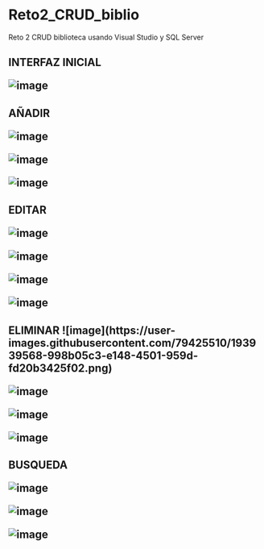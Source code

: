 # Reto2_CRUD_biblio
Reto 2 CRUD biblioteca usando Visual Studio y SQL Server
<H2>INTERFAZ INICIAL

![image](https://user-images.githubusercontent.com/79425510/193938953-b59f0df5-c2ee-40d3-a88a-e084cfd5e006.png)

<H2>AÑADIR

  ![image](https://user-images.githubusercontent.com/79425510/193939279-5bb76120-e52a-44b7-9799-399491dea76e.png)
  
![image](https://user-images.githubusercontent.com/79425510/193939295-d841bdf6-49b3-4d11-ae54-a1a7ecbcfa51.png)

![image](https://user-images.githubusercontent.com/79425510/193939308-9a06799a-aaad-4b8a-9dc1-3a84d404f240.png)

<H2>EDITAR

  ![image](https://user-images.githubusercontent.com/79425510/193939342-7f3db20e-7cba-40fb-91dc-cbf71aaee8de.png)
  
![image](https://user-images.githubusercontent.com/79425510/193939484-c475a36f-e4b7-4285-9374-0a5f2ed12a2c.png)

![image](https://user-images.githubusercontent.com/79425510/193939515-3bf1a727-f97d-4ccc-9446-e9d75fa1b3b2.png)

![image](https://user-images.githubusercontent.com/79425510/193939534-0c9aa4b0-f5ee-4a8b-bd00-bbad0920c912.png)


<H2>ELIMINAR
  ![image](https://user-images.githubusercontent.com/79425510/193939568-998b05c3-e148-4501-959d-fd20b3425f02.png)
  
![image](https://user-images.githubusercontent.com/79425510/193939588-c5c92d59-0684-48a9-b9c9-a0e96d1c3157.png)

![image](https://user-images.githubusercontent.com/79425510/193939608-ebac703c-ff16-4d0e-8551-54eb8b796e47.png)

![image](https://user-images.githubusercontent.com/79425510/193939626-30e73c07-67fe-478c-acf0-021043c0f7c8.png)

<H2>BUSQUEDA

  ![image](https://user-images.githubusercontent.com/79425510/193939644-16e83b05-be01-4010-9641-6b35a48b7c7e.png)
  
![image](https://user-images.githubusercontent.com/79425510/193939662-ad08c456-2372-4662-a3b9-fe5a5297894a.png)

![image](https://user-images.githubusercontent.com/79425510/193939709-355cfded-6abc-4421-aafe-9c9d65579b1b.png)
